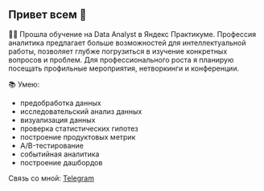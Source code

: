 ## Привет всем 👋

👩‍🎓 Прошла обучение на Data Analyst в Яндекс Практикуме. Профессия аналитика предлагает больше возможностей для интеллектуальной работы, позволяет глубже погрузиться в изучение конкретных вопросов и проблем. Для профессионального роста я планирую посещать профильные мероприятия, нетворкинги и конференции.

📚 Умею: 
- предобработка данных
- исследовательский анализ данных
- визуализация данных
- проверка статистических гипотез
- построение продуктовых метрик
- A/B-тестирование
- событийная аналитика
- построение дашбордов 

Связь со мной:
[Telegram](https://t.me/Kathryn_tk)

